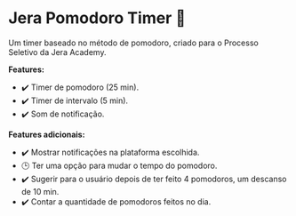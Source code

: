 # Jera Pomodoro Timer :tomato:

Um timer baseado no método de pomodoro, criado para o Processo Seletivo da Jera Academy.

**Features:**
- :heavy_check_mark: Timer de pomodoro (25 min).
- :heavy_check_mark: Timer de intervalo (5 min).
- :heavy_check_mark: Som de notificação.

**Features adicionais:**
- :heavy_check_mark: Mostrar notificações na plataforma escolhida.
- :clock3: Ter uma opção para mudar o tempo do pomodoro.
- :heavy_check_mark: Sugerir para o usuário depois de ter feito 4 pomodoros, um descanso de 10 min.
- :heavy_check_mark: Contar a quantidade de pomodoros feitos no dia.
